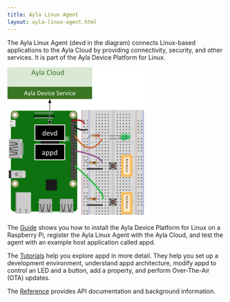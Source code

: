 ```yaml
---
title: Ayla Linux Agent
layout: ayla-linux-agent.html
---
```


The Ayla Linux Agent (devd in the diagram) connects Linux-based applications to the Ayla Cloud by providing connectivity, security, and other services. It is part of the Ayla Device Platform for Linux.

<img src="ayla-linux-agent.png" class="indent" width="320">

The [Guide](/devices/ayla-linux-agent/guide) shows you how to install the Ayla Device Platform for Linux on a Raspberry Pi, register the Ayla Linux Agent with the Ayla Cloud, and test the agent with an example host application called appd.

The [Tutorials](/devices/ayla-linux-agent/tutorials) help you explore appd in more detail. They help you set up a development environment, understand appd architecture, modify appd to control an LED and a button, add a property, and perform Over-The-Air (OTA) updates.

The [Reference](/devices/ayla-linux-agent/reference) provides API documentation and background information.